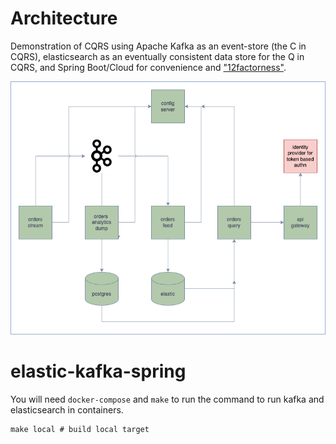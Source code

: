 # Architecture
Demonstration of CQRS using Apache Kafka as an event-store (the C in CQRS), elasticsearch as an eventually consistent data store for the Q in CQRS, and Spring Boot/Cloud for convenience and ["12factorness"](https://12factor.net/).

![High Level Architecture](./elastic-kafka-spring.drawio.png "architecture")

# elastic-kafka-spring
You will need `docker-compose` and `make` to run the command to run kafka and elasticsearch in containers. 
```
make local # build local target
```
